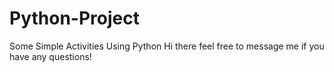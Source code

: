 # Python-Project
Some Simple Activities Using Python
Hi there feel free to message me if you have any questions!

